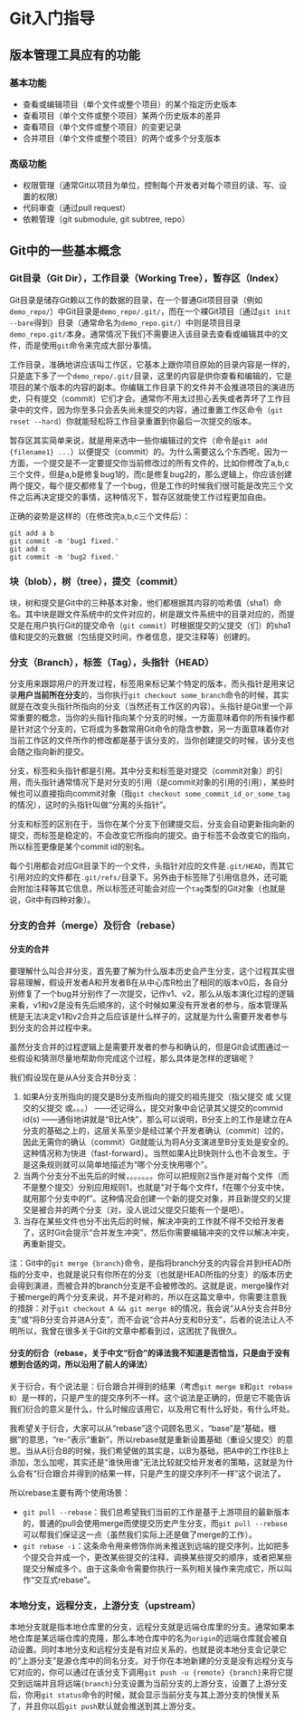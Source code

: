 Git入门指导
===========

版本管理工具应有的功能
----------------------

### 基本功能

- 查看或编辑项目（单个文件或整个项目）的某个指定历史版本
- 查看项目（单个文件或整个项目）某两个历史版本的差异
- 查看项目（单个文件或整个项目）的变更记录
- 合并项目（单个文件或整个项目）的两个或多个分支版本

### 高级功能

- 权限管理（通常Git以项目为单位，控制每个开发者对每个项目的读、写、设置的权限）
- 代码审查（通过pull request）
- 依赖管理（git submodule, git subtree, repo）

Git中的一些基本概念
-------------------

### Git目录（Git Dir），工作目录（Working Tree），暂存区（Index）

Git目录是储存Git赖以工作的数据的目录，在一个普通Git项目目录（例如`demo_repo/`）中Git目录是`demo_repo/.git/`，而在一个裸Git项目（通过`git init --bare`得到）目录（通常命名为`demo_repo.git/`）中则是项目目录`demo_repo.git/`本身。通常情况下我们不需要进入该目录去查看或编辑其中的文件，而是使用`git`命令来完成大部分事情。

工作目录，准确地讲应该叫工作区，它基本上跟你项目原始的目录内容是一样的，只是底下多了一个`demo_repo/.git/`目录，这里的内容是供你查看和编辑的，它是项目的某个版本的内容的副本。你编辑工作目录下的文件并不会推进项目的演进历史，只有提交（commit）它们才会。通常你不用太过担心丢失或者弄坏了工作目录中的文件，因为你至多只会丢失尚未提交的内容，通过重置工作区命令（`git reset --hard`）你就能轻松将工作目录重置到你最后一次提交的版本。

暂存区其实简单来说，就是用来选中一些你编辑过的文件（命令是`git add {filename1} ...`）以便提交（commit）的。为什么需要这么个东西呢，因为一方面，一个提交是不一定要提交你当前修改过的所有文件的，比如你修改了a,b,c三个文件，但是a,b是修复bug1的，而c是修复bug2的，那么逻辑上，你应该创建两个提交，每个提交都修复了一个bug，但是工作的时候我们很可能是改完三个文件之后再决定提交的事情，这种情况下，暂存区就能使工作过程更加自由。

正确的姿势是这样的（在修改完a,b,c三个文件后）：

```shell
git add a b
git commit -m 'bug1 fixed.'
git add c
git commit -m 'bug2 fixed.'
```

### 块（blob），树（tree），提交（commit）

块，树和提交是Git中的三种基本对象，他们都根据其内容的哈希值（sha1）命名。其中块是跟文件系统中的文件对应的，树是跟文件系统中的目录对应的，而提交是在用户执行Git的提交命令（`git commit`）时根据提交的父提交（们）的sha1值和提交的元数据（包括提交时间，作者信息，提交注释等）创建的。

### 分支（Branch），标签（Tag），头指针（HEAD）

分支用来跟踪用户的开发过程，标签用来标记某个特定的版本，而头指针是用来记录**用户当前所在分支**的，当你执行`git checkout some_branch`命令的时候，其实就是在改变头指针所指向的分支（当然还有工作区的内容）。头指针是Git里一个非常重要的概念，当你的头指针指向某个分支的时候，一方面意味着你的所有操作都是针对这个分支的，它将成为多数常用Git命令的隐含参数，另一方面意味着你对当前工作区的文件所作的修改都是基于该分支的，当你创建提交的时候，该分支也会随之指向新的提交。

分支，标签和头指针都是引用。其中分支和标签是对提交（commit对象）的引用，而头指针通常情况下是对分支的引用（是commit对象的引用的引用），某些时候也可以直接指向commit对象（指`git checkout some_commit_id_or_some_tag`的情况），这时的头指针叫做“分离的头指针”。

分支和标签的区别在于，当你在某个分支下创建提交后，分支会自动更新指向新的提交，而标签是稳定的，不会改变它所指向的提交。由于标签不会改变它的指向，所以标签更像是某个commit id的别名。

每个引用都会对应Git目录下的一个文件，头指针对应的文件是`.git/HEAD`，而其它引用对应的文件都在`.git/refs/`目录下。另外由于标签除了引用信息外，还可能会附加注释等其它信息，所以标签还可能会对应一个`tag`类型的Git对象（也就是说，Git中有四种对象）。

### 分支的合并（merge）及衍合（rebase）

#### 分支的合并

要理解什么叫合并分支，首先要了解为什么版本历史会产生分支，这个过程其实很容易理解，假设开发者A和开发者B在从中心库R检出了相同的版本v0后，各自分别修复了一个bug并分别作了一次提交，记作v1、v2，那么从版本演化过程的逻辑来看，v1和v2是没有先后顺序的，这个时候如果没有开发者的参与，版本管理系统是无法决定v1和v2合并之后应该是什么样子的，这就是为什么需要开发者参与到分支的合并过程中来。

虽然分支合并的过程逻辑上是需要开发者的参与和确认的，但是Git会试图通过一些假设和猜测尽量地帮助你完成这个过程，那么具体是怎样的逻辑呢？

我们假设现在是从A分支合并B分支：

1. 如果A分支所指向的提交是B分支所指向的提交的祖先提交（指父提交 或 父提交的父提交 或。。。） ——还记得么，提交对象中会记录其父提交的commid id(s) ——通俗地讲就是“B比A快”，那么可以说明，B分支上的工作是建立在A分支的基础之上的，这层关系至少是经过某个开发者确认（commit）过的，因此无需你的确认（commit）Git就能认为将A分支演进至B分支处是安全的。这种情况称为快进（fast-forward）。当然如果A比B快则什么也不会发生。于是这条规则就可以简单地描述为“哪个分支快用哪个”。
2. 当两个分支分不出先后的时候，。。。。。。你可以把规则2当作是对每个文件（而不是整个提交）分别应用规则1，也就是“对于每个文件f，f在哪个分支中快，就用那个分支中的f”。这种情况会创建一个新的提交对象，并且新提交的父提交是被合并的两个分支（对，没人说过父提交只能有一个是吧）。
3. 当存在某些文件也分不出先后的时候，解决冲突的工作就不得不交给开发者了，这时Git会提示“合并发生冲突”，然后你需要编辑冲突的文件以解决冲突，再重新提交。

注：Git中的`git merge {branch}`命令，是指将branch分支的内容合并到HEAD所指的分支中，也就是说只有你所在的分支（也就是HEAD所指的分支）的版本历史会得到演进，而被合并的branch分支是不会被修改的。这就是说，merge操作对于被merge的两个分支来说，并不是对称的，所以在这篇文章中，你需要注意我的措辞：对于`git checkout A && git merge B`的情况，我会说“从A分支合并B分支”或“将B分支合并进A分支”，而不会说“合并A分支和B分支”，后者的说法让人不明所以，我曾在很多关于Git的文章中都看到过，这困扰了我很久。

#### 分支的衍合（rebase，关于中文“衍合”的译法我不知道是否恰当，只是由于没有想到合适的词，所以沿用了前人的译法）

关于衍合，有个说法是：衍合跟合并得到的结果（考虑`git merge B`和`git rebase B`）是一样的，只是产生的提交序列不一样。这个说法是正确的，但是它不能告诉我们衍合的意义是什么，什么时候应该用它，以及用它有什么好处，有什么坏处。

我希望关于衍合，大家可以从“rebase”这个词顾名思义，“base”是“基础，根据”的意思，“re-”表示“重新”，所以rebase就是重新设置基础（重设父提交）的意思。当从A衍合B的时候，我们希望做的其实是，以B为基础，把A中的工作往B上添加，怎么加呢，其实还是“谁快用谁”无法比较就交给开发者的策略，这就是为什么会有“衍合跟合并得到的结果一样，只是产生的提交序列不一样”这个说法了。

所以rebase主要有两个使用场景：
- `git pull --rebase`：我们总希望我们当前的工作是基于上游项目的最新版本的，普通的pull会使用merge而使提交历史产生分支，而`git pull --rebase`可以帮我们保证这一点（虽然我们实际上还是做了merge的工作）。
- `git rebase -i`：这条命令用来修饰你尚未推送到远端的提交序列，比如把多个提交合并成一个，更改某些提交的注释，调换某些提交的顺序，或者把某些提交分解成多个。由于这条命令需要你执行一系列相关操作来完成它，所以叫作“交互式rebase”。

### 本地分支，远程分支，上游分支（upstream）

本地分支就是指本地仓库里的分支，远程分支就是远端仓库里的分支。通常如果本地仓库是某远端仓库的克隆，那么本地仓库中的名为`origin`的远端仓库就会被自动设置。同时本地分支和远程分支是有对应关系的，也就是说本地分支会记录它的“上游分支”是源仓库中的同名分支。对于你在本地新建的分支是没有远程分支与它对应的，你可以通过在该分支下调用`git push -u {remote} {branch}`来将它提交到远端并且将远端`{branch}`分支设置为当前分支的上游分支，设置了上游分支后，你用`git status`命令的时候，就会显示当前分支与其上游分支的快慢关系了，并且你以后`git push`默认就会推送到其上游分支。

